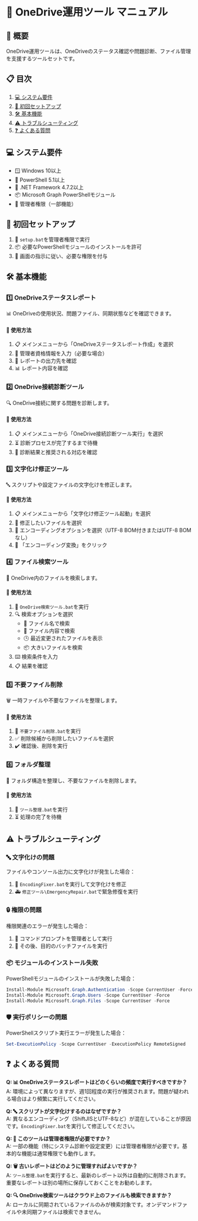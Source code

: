 # 📘 OneDrive運用ツール マニュアル

## 🌟 概要
OneDrive運用ツールは、OneDriveのステータス確認や問題診断、ファイル管理を支援するツールセットです。

## 📋 目次
1. [💻 システム要件](#システム要件)
2. [🚀 初回セットアップ](#初回セットアップ)
3. [🛠️ 基本機能](#基本機能)
4. [⚠️ トラブルシューティング](#トラブルシューティング)
5. [❓ よくある質問](#よくある質問)

## 💻 システム要件
- 🪟 Windows 10以上
- 🔧 PowerShell 5.1以上
- 🧩 .NET Framework 4.7.2以上
- 📦 Microsoft Graph PowerShellモジュール
- 👑 管理者権限（一部機能）

## 🚀 初回セットアップ
1. 🔧 `setup.bat`を管理者権限で実行
2. 📦 必要なPowerShellモジュールのインストールを許可
3. 🔑 画面の指示に従い、必要な権限を付与

## 🛠️ 基本機能

### 1️⃣ OneDriveステータスレポート
📊 OneDriveの使用状況、問題ファイル、同期状態などを確認できます。

#### 📝 使用方法
1. 📋 メインメニューから「OneDriveステータスレポート作成」を選択
2. 🔑 管理者資格情報を入力（必要な場合）
3. 📂 レポートの出力先を確認
4. 📊 レポート内容を確認

### 2️⃣ OneDrive接続診断ツール
🔍 OneDrive接続に関する問題を診断します。

#### 📝 使用方法
1. 📋 メインメニューから「OneDrive接続診断ツール実行」を選択
2. ⏳ 診断プロセスが完了するまで待機
3. 📝 診断結果と推奨される対応を確認

### 3️⃣ 文字化け修正ツール
🔤 スクリプトや設定ファイルの文字化けを修正します。

#### 📝 使用方法
1. 📋 メインメニューから「文字化け修正ツール起動」を選択
2. 📄 修正したいファイルを選択
3. 🔄 エンコーディングオプションを選択（UTF-8 BOM付きまたはUTF-8 BOMなし）
4. 🔄 「エンコーディング変換」をクリック

### 4️⃣ ファイル検索ツール
🔎 OneDrive内のファイルを検索します。

#### 📝 使用方法
1. 🚀 `OneDrive検索ツール.bat`を実行
2. 🔍 検索オプションを選択
   - 📄 ファイル名で検索
   - 📝 ファイル内容で検索
   - 🕒 最近変更されたファイルを表示
   - 📦 大きいファイルを検索
3. ⌨️ 検索条件を入力
4. 📋 結果を確認

### 5️⃣ 不要ファイル削除
🗑️ 一時ファイルや不要なファイルを整理します。

#### 📝 使用方法
1. 🚀 `不要ファイル削除.bat`を実行
2. ✅ 削除候補から削除したいファイルを選択
3. ✔️ 確認後、削除を実行

### 6️⃣ フォルダ整理
📁 フォルダ構造を整理し、不要なファイルを削除します。

#### 📝 使用方法
1. 🚀 `ツール整理.bat`を実行
2. ⏳ 処理の完了を待機

## ⚠️ トラブルシューティング

### 🔤 文字化けの問題
ファイルやコンソール出力に文字化けが発生した場合：
1. 🔧 `EncodingFixer.bat`を実行して文字化けを修正
2. 🚑 `修正ツール\EmergencyRepair.bat`で緊急修復を実行

### 🔒 権限の問題
権限関連のエラーが発生した場合：
1. 👑 コマンドプロンプトを管理者として実行
2. 🚀 その後、目的のバッチファイルを実行

### 📦 モジュールのインストール失敗
PowerShellモジュールのインストールが失敗した場合：
```powershell
Install-Module Microsoft.Graph.Authentication -Scope CurrentUser -Force
Install-Module Microsoft.Graph.Users -Scope CurrentUser -Force
Install-Module Microsoft.Graph.Files -Scope CurrentUser -Force
```

### 🛡️ 実行ポリシーの問題
PowerShellスクリプト実行エラーが発生した場合：
```powershell
Set-ExecutionPolicy -Scope CurrentUser -ExecutionPolicy RemoteSigned
```

## ❓ よくある質問

**Q: 📊 OneDriveステータスレポートはどのくらいの頻度で実行すべきですか？**  
A: 環境によって異なりますが、週1回程度の実行が推奨されます。問題が疑われる場合はより頻繁に実行してください。

**Q: 🔤 スクリプトが文字化けするのはなぜですか？**  
A: 異なるエンコーディング（ShiftJISとUTF-8など）が混在していることが原因です。`EncodingFixer.bat`を実行して修正してください。

**Q: 👑 このツールは管理者権限が必要ですか？**  
A: 一部の機能（特にシステム診断や設定変更）には管理者権限が必要です。基本的な機能は通常権限でも動作します。

**Q: 🗑️ 古いレポートはどのように管理すればよいですか？**  
A: `ツール整理.bat`を実行すると、最新のレポート以外は自動的に削除されます。重要なレポートは別の場所に保存しておくことをお勧めします。

**Q: 🔍 OneDrive検索ツールはクラウド上のファイルも検索できますか？**  
A: ローカルに同期されているファイルのみが検索対象です。オンデマンドファイルや未同期ファイルは検索できません。